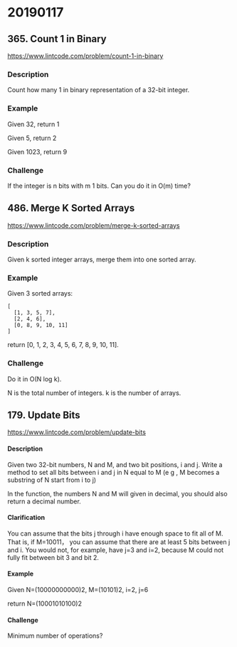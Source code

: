 # 20190117

## 365. Count 1 in Binary
https://www.lintcode.com/problem/count-1-in-binary

### Description
Count how many 1 in binary representation of a 32-bit integer.

### Example
Given 32, return 1

Given 5, return 2

Given 1023, return 9

### Challenge
If the integer is n bits with m 1 bits. Can you do it in O(m) time?


## 486. Merge K Sorted Arrays
https://www.lintcode.com/problem/merge-k-sorted-arrays

### Description
Given k sorted integer arrays, merge them into one sorted array.

### Example
Given 3 sorted arrays:

    [
      [1, 3, 5, 7],
      [2, 4, 6],
      [0, 8, 9, 10, 11]
    ]
return [0, 1, 2, 3, 4, 5, 6, 7, 8, 9, 10, 11].

### Challenge
Do it in O(N log k).

N is the total number of integers.
k is the number of arrays.

## 179. Update Bits
https://www.lintcode.com/problem/update-bits

#### Description
Given two 32-bit numbers, N and M, and two bit positions, i and j. Write a method to set all bits between i and j in N equal to M (e g , M becomes a substring of N start from i to j)

In the function, the numbers N and M will given in decimal, you should also return a decimal number.

#### Clarification
You can assume that the bits j through i have enough space to fit all of M. That is, if M=10011， you can assume that there are at least 5 bits between j and i. You would not, for example, have j=3 and i=2, because M could not fully fit between bit 3 and bit 2.

#### Example
Given N=(10000000000)2, M=(10101)2, i=2, j=6

return N=(10001010100)2

#### Challenge
Minimum number of operations?
